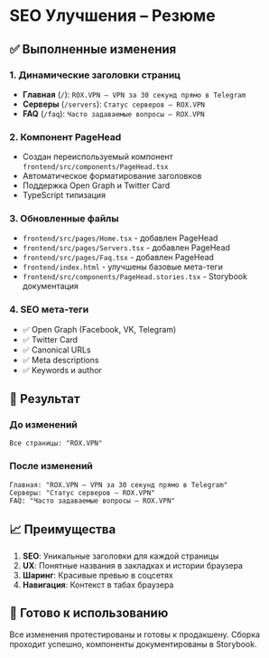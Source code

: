 # SEO Улучшения – Резюме

## ✅ Выполненные изменения

### 1. Динамические заголовки страниц
- **Главная** (`/`): `ROX.VPN – VPN за 30 секунд прямо в Telegram`
- **Серверы** (`/servers`): `Статус серверов – ROX.VPN`
- **FAQ** (`/faq`): `Часто задаваемые вопросы – ROX.VPN`

### 2. Компонент PageHead
- Создан переиспользуемый компонент `frontend/src/components/PageHead.tsx`
- Автоматическое форматирование заголовков
- Поддержка Open Graph и Twitter Card
- TypeScript типизация

### 3. Обновленные файлы
- `frontend/src/pages/Home.tsx` - добавлен PageHead
- `frontend/src/pages/Servers.tsx` - добавлен PageHead
- `frontend/src/pages/Faq.tsx` - добавлен PageHead
- `frontend/index.html` - улучшены базовые мета-теги
- `frontend/src/components/PageHead.stories.tsx` - Storybook документация

### 4. SEO мета-теги
- ✅ Open Graph (Facebook, VK, Telegram)
- ✅ Twitter Card
- ✅ Canonical URLs
- ✅ Meta descriptions
- ✅ Keywords и author

## 🎯 Результат

### До изменений
```
Все страницы: "ROX.VPN"
```

### После изменений
```
Главная: "ROX.VPN – VPN за 30 секунд прямо в Telegram"
Серверы: "Статус серверов – ROX.VPN"
FAQ: "Часто задаваемые вопросы – ROX.VPN"
```

## 📈 Преимущества

1. **SEO**: Уникальные заголовки для каждой страницы
2. **UX**: Понятные названия в закладках и истории браузера
3. **Шаринг**: Красивые превью в соцсетях
4. **Навигация**: Контекст в табах браузера

## 🚀 Готово к использованию

Все изменения протестированы и готовы к продакшену. Сборка проходит успешно, компоненты документированы в Storybook. 

